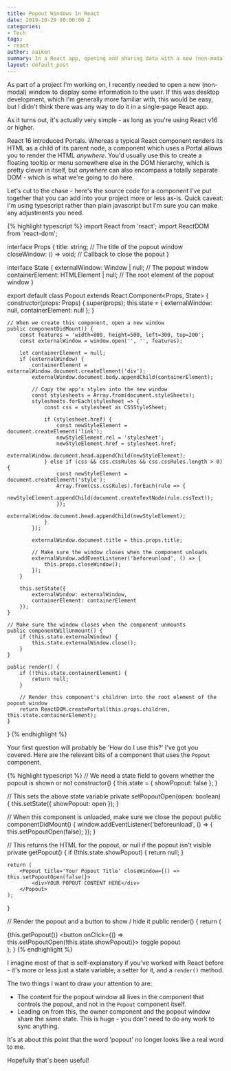```yaml
---
title: Popout Windows in React
date: 2019-10-29 00:00:00 Z
categories:
- Tech
tags:
- react
author: aaiken
summary: In a React app, opening and sharing data with a new (non-modal) window might seem like a challenge, but it's possible - and I've provided a component to make it even simpler.
layout: default_post
---
```


As part of a project I'm working on, I recently needed to open a new (non-modal) window to display some information to the user. If this was desktop development, which I'm generally more familiar with, this would be easy, but I didn't think there was any way to do it in a single-page React app.

As it turns out, it's actually very simple - as long as you're using React v16 or higher.

React 16 introduced Portals. Whereas a typical React component renders its HTML as a child of its parent node, a component which uses a Portal allows you to render the HTML *anywhere*. You'd usually use this to create a floating tooltip or menu somewhere else in the DOM hierarchy, which is pretty clever in itself, but *anywhere* can also encompass a totally separate DOM - which is what we're going to do here.

Let's cut to the chase - here's the source code for a component I've put together that you can add into your project more or less as-is. Quick caveat: I'm using typescript rather than plain javascript but I'm sure you can make any adjustments you need.

{% highlight typescript %}
import React from 'react';
import ReactDOM from 'react-dom';

interface Props {
    title: string;                          // The title of the popout window
    closeWindow: () => void;                // Callback to close the popout
}

interface State {
    externalWindow: Window | null;          // The popout window
    containerElement: HTMLElement | null;   // The root element of the popout window
}

export default class Popout extends React.Component<Props, State> {
    constructor(props: Props) {
        super(props);
        this.state = {
            externalWindow: null,
            containerElement: null
        };
    }

    // When we create this component, open a new window
    public componentDidMount() {
        const features = 'width=800, height=500, left=300, top=200';
        const externalWindow = window.open('', '', features);

        let containerElement = null;
        if (externalWindow) {
            containerElement = externalWindow.document.createElement('div');
            externalWindow.document.body.appendChild(containerElement);

            // Copy the app's styles into the new window
            const stylesheets = Array.from(document.styleSheets);
            stylesheets.forEach(stylesheet => {
                const css = stylesheet as CSSStyleSheet;

                if (stylesheet.href) {
                    const newStyleElement = document.createElement('link');
                    newStyleElement.rel = 'stylesheet';
                    newStyleElement.href = stylesheet.href;
                    externalWindow.document.head.appendChild(newStyleElement);
                } else if (css && css.cssRules && css.cssRules.length > 0) {
                    const newStyleElement = document.createElement('style');
                    Array.from(css.cssRules).forEach(rule => {
                        newStyleElement.appendChild(document.createTextNode(rule.cssText));
                    });
                    externalWindow.document.head.appendChild(newStyleElement);
                }
            });

            externalWindow.document.title = this.props.title;

            // Make sure the window closes when the component unloads
            externalWindow.addEventListener('beforeunload', () => {
                this.props.closeWindow();
            });
        }

        this.setState({
            externalWindow: externalWindow,
            containerElement: containerElement
        });
    }

    // Make sure the window closes when the component unmounts
    public componentWillUnmount() {
        if (this.state.externalWindow) {
            this.state.externalWindow.close();
        }
    }

    public render() {
        if (!this.state.containerElement) {
            return null;
        }

        // Render this component's children into the root element of the popout window
        return ReactDOM.createPortal(this.props.children, this.state.containerElement);
    }
}
{% endhighlight %}

Your first question will probably be 'How do I use this?' I've got you covered. Here are the relevant bits of a component that uses the `Popout` component.

{% highlight typescript %}
// We need a state field to govern whether the popout is shown or not
constructor() {
    this.state = {
        showPopout: false
    };
}

// This sets the above state variable
private setPopoutOpen(open: boolean) {
    this.setState({
        showPopout: open
    });
}

// When this component is unloaded, make sure we close the popout
public componentDidMount() {
    window.addEventListener('beforeunload', () => {
        this.setPopoutOpen(false);
    });
}

// This returns the HTML for the popout, or null if the popout isn't visible
private getPopout() {
    if (!this.state.showPopout) {
        return null;
    }

    return (
        <Popout title='Your Popout Title' closeWindow={() => this.setPopoutOpen(false)}>
            <div>YOUR POPOUT CONTENT HERE</div>
        </Popout>
    );
}

// Render the popout and a button to show / hide it
public render() {
    return (
        <div>
            {this.getPopout()}
            <button onClick={() => this.setPopoutOpen(!this.state.showPopout)}>
                toggle popout
            </button>
        </div>
    );
}
{% endhighlight %}

I imagine most of that is self-explanatory if you've worked with React before - it's more or less just a state variable, a setter for it, and a `render()` method.

The two things I want to draw your attention to are:

* The content for the popout window all lives in the component that controls the popout, and not in the `Popout` component itself.
* Leading on from this, the owner component and the popout window share the same state. This is huge - you don't need to do any work to sync anything.

It's at about this point that the word 'popout' no longer looks like a real word to me.

Hopefully that's been useful!
